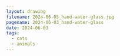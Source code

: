 ```yaml
---
layout: drawing
filename: 2024-06-03_hand-water-glass.jpg
pagename: 2024-06-03_hand-water-glass
date: 2024-06-03
tags:
  - cats
  - animals
---
```

